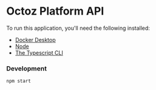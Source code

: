 # Octoz Platform API

To run this application, you'll need the following installed:
 - [Docker Desktop](https://www.docker.com/products/docker-desktop)
 - [Node](https://nodejs.org)
 - [The Typescript CLI](https://www.npmjs.com/package/typescript)




### Development

```bash
npm start
```